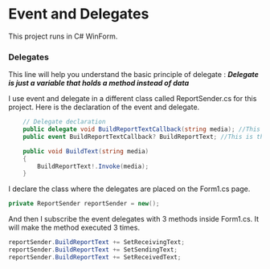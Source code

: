 # Event and Delegates
This project runs in C# WinForm.

### Delegates
This line will help you understand the basic principle of delegate : **_Delegate is just a variable that holds a method instead of data_**

I use event and delegate in a different class called ReportSender.cs for this project.
Here is the declaration of the event and delegate.
```cs
    // Delegate declaration
    public delegate void BuildReportTextCallback(string media); //This is the delegate
    public event BuildReportTextCallback? BuildReportText; //This is the event

    public void BuildText(string media)
    {
        BuildReportText!.Invoke(media);
    }
```

I declare the class where the delegates are placed on the Form1.cs page.
```cs
private ReportSender reportSender = new();
```

And then I subscribe the event delegates with 3 methods inside Form1.cs. It will make the method executed 3 times. 
```cs
reportSender.BuildReportText += SetReceivingText;
reportSender.BuildReportText += SetSendingText;
reportSender.BuildReportText += SetReceivedText;
```
